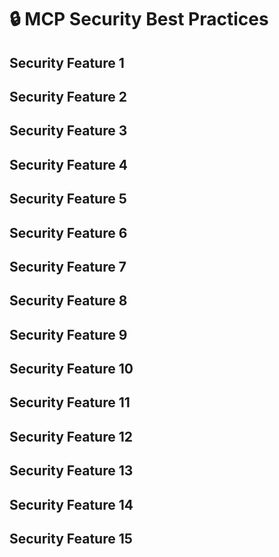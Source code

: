 # 🔒 MCP Security Best Practices
## Security Feature 1
## Security Feature 2
## Security Feature 3
## Security Feature 4
## Security Feature 5
## Security Feature 6
## Security Feature 7
## Security Feature 8
## Security Feature 9
## Security Feature 10
## Security Feature 11
## Security Feature 12
## Security Feature 13
## Security Feature 14
## Security Feature 15
